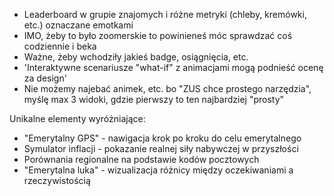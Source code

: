 - Leaderboard w grupie znajomych i różne metryki (chleby, kremówki, etc.) oznaczane emotkami
- IMO, żeby to było zoomerskie to powinieneś móc sprawdzać coś codziennie i beka
- Ważne, żeby wchodziły jakieś badge, osiągnięcia, etc.
- 'Interaktywne scenariusze "what-if" z animacjami mogą podnieść ocenę za design'
- Nie możemy najebać animek, etc. bo "ZUS chce prostego narzędzia", myślę max 3 widoki, gdzie pierwszy to ten najbardziej "prosty"

Unikalne elementy wyróżniające:
- "Emerytalny GPS" - nawigacja krok po kroku do celu emerytalnego
- Symulator inflacji - pokazanie realnej siły nabywczej w przyszłości
- Porównania regionalne na podstawie kodów pocztowych
- "Emerytalna luka" - wizualizacja różnicy między oczekiwaniami a rzeczywistością

